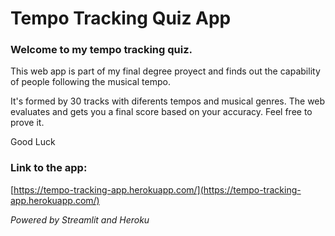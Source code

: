 # Tempo Tracking Quiz App

### Welcome to my tempo tracking quiz. 


This web app is part of my final degree proyect and finds out the capability of people following the musical tempo.

It's formed by 30 tracks with diferents tempos and musical genres.
The web evaluates and gets you a final score based on your accuracy.
Feel free to prove it.

Good Luck

### Link to the app:
[https://tempo-tracking-app.herokuapp.com/](https://tempo-tracking-app.herokuapp.com/)


*Powered by Streamlit and Heroku*
